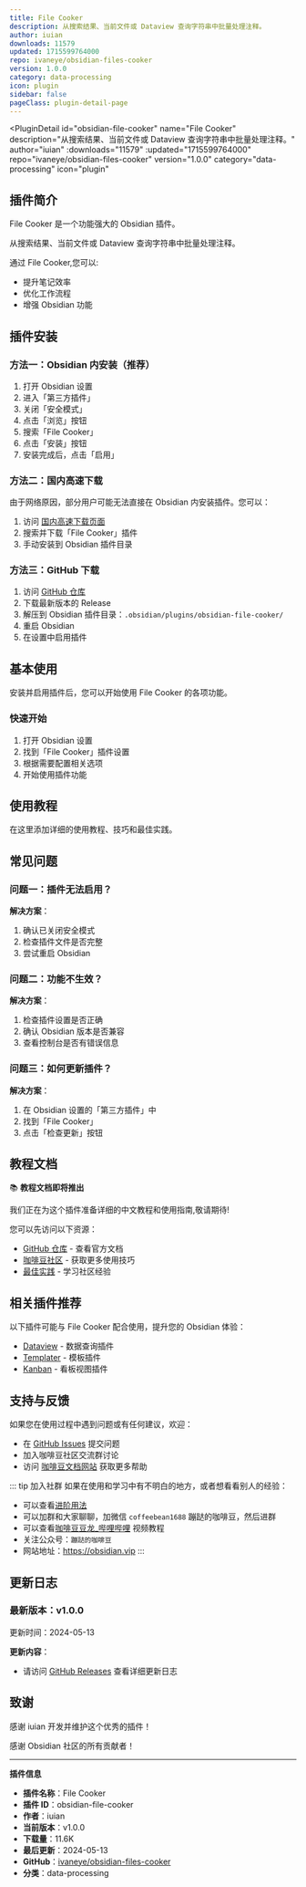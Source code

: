 ```yaml
---
title: File Cooker
description: 从搜索结果、当前文件或 Dataview 查询字符串中批量处理注释。
author: iuian
downloads: 11579
updated: 1715599764000
repo: ivaneye/obsidian-files-cooker
version: 1.0.0
category: data-processing
icon: plugin
sidebar: false
pageClass: plugin-detail-page
---
```


<PluginDetail
  id="obsidian-file-cooker"
  name="File Cooker"
  description="从搜索结果、当前文件或 Dataview 查询字符串中批量处理注释。"
  author="iuian"
  :downloads="11579"
  :updated="1715599764000"
  repo="ivaneye/obsidian-files-cooker"
  version="1.0.0"
  category="data-processing"
  icon="plugin"
>

<!-- AUTO_GENERATED_START -->
## 插件简介

File Cooker 是一个功能强大的 Obsidian 插件。

从搜索结果、当前文件或 Dataview 查询字符串中批量处理注释。

通过 File Cooker,您可以:

- 提升笔记效率
- 优化工作流程
- 增强 Obsidian 功能

<!-- AUTO_GENERATED_END -->

<!-- AUTO_GENERATED_START -->
## 插件安装

### 方法一：Obsidian 内安装（推荐）

1. 打开 Obsidian 设置
2. 进入「第三方插件」
3. 关闭「安全模式」
4. 点击「浏览」按钮
5. 搜索「File Cooker」
6. 点击「安装」按钮
7. 安装完成后，点击「启用」

### 方法二：国内高速下载

由于网络原因，部分用户可能无法直接在 Obsidian 内安装插件。您可以：

1. 访问 [国内高速下载页面](/zh/documentation/obsidian-plugins-download.html)
2. 搜索并下载「File Cooker」插件
3. 手动安装到 Obsidian 插件目录

### 方法三：GitHub 下载

1. 访问 [GitHub 仓库](https://github.com/ivaneye/obsidian-files-cooker)
2. 下载最新版本的 Release
3. 解压到 Obsidian 插件目录：`.obsidian/plugins/obsidian-file-cooker/`
4. 重启 Obsidian
5. 在设置中启用插件

## 基本使用

安装并启用插件后，您可以开始使用 File Cooker 的各项功能。

### 快速开始

1. 打开 Obsidian 设置
2. 找到「File Cooker」插件设置
3. 根据需要配置相关选项
4. 开始使用插件功能

<!-- AUTO_GENERATED_END -->

<!-- CUSTOM_CONTENT_START:tutorial -->
## 使用教程

在这里添加详细的使用教程、技巧和最佳实践。

<!-- CUSTOM_CONTENT_END:tutorial -->

<!-- SHARED_CONTENT_START -->
## 常见问题

### 问题一：插件无法启用？

**解决方案**：
1. 确认已关闭安全模式
2. 检查插件文件是否完整
3. 尝试重启 Obsidian

### 问题二：功能不生效？

**解决方案**：
1. 检查插件设置是否正确
2. 确认 Obsidian 版本是否兼容
3. 查看控制台是否有错误信息

### 问题三：如何更新插件？

**解决方案**：
1. 在 Obsidian 设置的「第三方插件」中
2. 找到「File Cooker」
3. 点击「检查更新」按钮

## 教程文档

📚 **教程文档即将推出**

我们正在为这个插件准备详细的中文教程和使用指南,敬请期待!

您可以先访问以下资源：
- [GitHub 仓库](https://github.com/ivaneye/obsidian-files-cooker) - 查看官方文档
- [咖啡豆社区](/zh/bases/) - 获取更多使用技巧
- [最佳实践](/zh/best-practices/) - 学习社区经验

## 相关插件推荐

以下插件可能与 File Cooker 配合使用，提升您的 Obsidian 体验：

- [Dataview](/zh/plugins/dataview.html) - 数据查询插件
- [Templater](/zh/plugins/templater-obsidian.html) - 模板插件
- [Kanban](/zh/plugins/obsidian-kanban.html) - 看板视图插件

## 支持与反馈

如果您在使用过程中遇到问题或有任何建议，欢迎：

- 在 [GitHub Issues](https://github.com/ivaneye/obsidian-files-cooker/issues) 提交问题
- 加入咖啡豆社区交流群讨论
- 访问 [咖啡豆文档网站](https://obsidian.vip) 获取更多帮助

::: tip 加入社群
如果在使用和学习中有不明白的地方，或者想看看别人的经验：
- 可以查看[进阶用法](/zh/advanced)
- 可以加群和大家聊聊，加微信 `coffeebean1688` 蹦跶的咖啡豆，然后进群
- 可以查看[咖啡豆豆龙_哔哩哔哩](https://space.bilibili.com/618777356) 视频教程
- 关注公众号：`蹦跶的咖啡豆`
- 网站地址：https://obsidian.vip
:::
<!-- SHARED_CONTENT_END -->

<!-- AUTO_GENERATED_START -->
## 更新日志

### 最新版本：v1.0.0

更新时间：2024-05-13

**更新内容**：
- 请访问 [GitHub Releases](https://github.com/ivaneye/obsidian-files-cooker/releases) 查看详细更新日志

## 致谢

感谢 iuian 开发并维护这个优秀的插件！

感谢 Obsidian 社区的所有贡献者！

---

**插件信息**
- **插件名称**：File Cooker
- **插件 ID**：obsidian-file-cooker
- **作者**：iuian
- **当前版本**：v1.0.0
- **下载量**：11.6K
- **最后更新**：2024-05-13
- **GitHub**：[ivaneye/obsidian-files-cooker](https://github.com/ivaneye/obsidian-files-cooker)
- **分类**：data-processing
<!-- AUTO_GENERATED_END -->

</PluginDetail>

